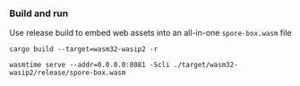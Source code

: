 ### Build and run

Use release build to embed web assets into an all-in-one `spore-box.wasm` file
```
cargo build --target=wasm32-wasip2 -r
```

```
wasmtime serve --addr=0.0.0.0:8081 -Scli ./target/wasm32-wasip2/release/spore-box.wasm
```